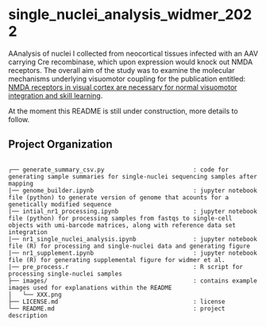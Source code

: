 # single_nuclei_analysis_widmer_2022

AAnalysis of nuclei I collected from neocortical tissues infected with an AAV carrying Cre recombinase, which upon expression would knock out NMDA receptors. The overall aim of the study was to examine the molecular mechanisms underlying visuomotor coupling for the publication entitled: [NMDA receptors in visual cortex are necessary for normal visuomotor integration and skill learning](https://elifesciences.org/articles/71476).

At the moment this README is still under construction, more details to follow.

## Project Organization
```

┌── generate_summary_csv.py                         : code for generating sample summaries for single-nuclei sequencing samples after mapping
|── genome_builder.ipynb                            : jupyter notebook file (python) to generate version of genome that acounts for a genetically modified sequence
|── intial_nr1_processing.ipynb                     : jupyter notebook file (python) for processing samples from fastqs to single-cell objects with umi-barcode matrices, along with reference data set integration
|── nr1_single_nuclei_analysis.ipynb                : jupyter notebook file (R) for processing and single-nuclei data and generating figure
|── nr1_supplement.ipynb                            : jupyter notebook file (R) for generating supplemental figure for widmer et al.
|── pre_process.r                                   : R script for processing single-nuclei samples
├── images/                                         : contains example images used for explanations within the README
│   └── XXX.png                               
├── LICENSE.md                                      : license
└── README.md                                       : project description

```
<br>
